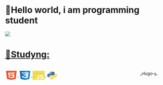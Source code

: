 # 👾Hello world, i am programming student

<div align="left">
  <a href="https://github.com/hugoathos">
  <img height="180em" src="https://github-readme-stats.vercel.app/api?username=hugoathos&show_icons=true&theme=graywhite&include_all_commits=true&count_private=true"/>
 
# 📒Studyng:

<div>
  <div style="display: inline_block"><br>
  <img align="center" alt="Hugo-HTML" height="30" width="40" src="https://raw.githubusercontent.com/devicons/devicon/master/icons/html5/html5-original.svg">
  <img align="center" alt="Hugo-CSS" height="30" width="40" src="https://raw.githubusercontent.com/devicons/devicon/master/icons/css3/css3-original.svg">
    <img align="center" alt="Hugo-Js" height="30" width="40" src="https://raw.githubusercontent.com/devicons/devicon/master/icons/javascript/javascript-plain.svg">
  <img align="center" alt="Hugo-Python" height="30" width="40" src="https://raw.githubusercontent.com/devicons/devicon/master/icons/python/python-original.svg">
  <img align="right" alt="Hugo-pic" height="150" style="border-radius:50px;" src="https://pbs.twimg.com/profile_images/1535974990746722306/RsbdpjeK_400x400.jpg">
</div>
  </div>
  
  
